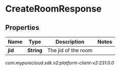# CreateRoomResponse


## Properties

| Name | Type | Description | Notes |
| ------------ | ------------- | ------------- | ------------- |
| **jid** | **String** | The jid of the room |  |




_com.mypurecloud.sdk.v2:platform-client-v2:231.0.0_
